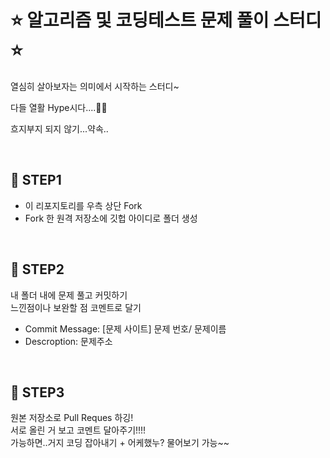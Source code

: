 # ⭐️ 알고리즘 및 코딩테스트 문제 풀이 스터디 ⭐


열심히 살아보자는 의미에서 시작하는 스터디~   

다들 열활 Hype시다....👏🏻    

흐지부지 되지 않기...약속..


&nbsp;
## 🔨 STEP1

* 이 리포지토리를 우측 상단 Fork
* Fork 한 원격 저장소에 깃헙 아이디로 폴더 생성

&nbsp;

## 🔨 STEP2

내 폴더 내에 문제 풀고 커밋하기    
느낀점이나 보완할 점 코멘트로 달기

* Commit Message: [문제 사이트] 문제 번호/ 문제이름
* Descroption: 문제주소 

&nbsp;

## 🔨 STEP3

원본 저장소로 Pull Reques 하깅!   
서로 올린 거 보고 코멘트 달아주기!!!!   
가능하면..거지 코딩 잡아내기 + 어케했누? 물어보기 가능~~

&nbsp;
